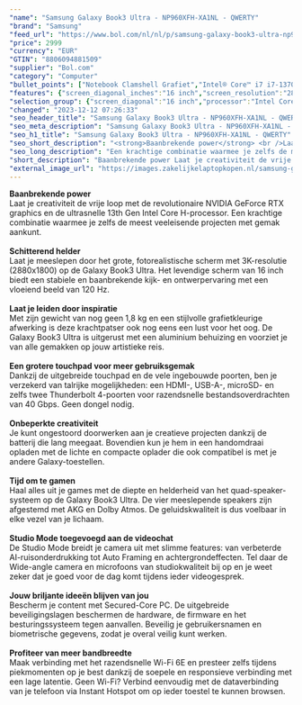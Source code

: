 ```yaml
---
"name": "Samsung Galaxy Book3 Ultra - NP960XFH-XA1NL - QWERTY"
"brand": "Samsung"
"feed_url": "https://www.bol.com/nl/nl/p/samsung-galaxy-book3-ultra-np960xfh-xa1nl-qwerty/9300000146140837"
"price": 2999
"currency": "EUR"
"GTIN": "8806094881509"
"supplier": "Bol.com"
"category": "Computer"
"bullet_points": ["Notebook Clamshell Grafiet","Intel® Core™ i7 i7-13700H","40,6 cm (16\") WQXGA+ 2880 x 1800 Pixels AMOLED","16 GB LPDDR5-SDRAM","1 TB SSD","NVIDIA GeForce RTX 4050 6 GB Intel Iris Xe Graphics","Wi-Fi 6E (802.11ax) Bluetooth 5.1","76 Wh 100 W","Windows 11 Home"]
"features": {"screen_diagonal_inches":"16 inch","screen_resolution":"2880 x 1800 Pixels","processor_family":"Intel® Core™ i7","memory_size":"16 GB","memory_type":"LPDDR5-SDRAM","total_storage_space":"1 TB","graphics_card":"Intel Iris Xe Graphics","graphics_memory_size":"6 GB","operating_system":"Windows 11 Home","battery_capacity":"76 Wh","width":"355,4 mm","depth":"250,4 mm","height":"16,5 mm","weight":"1,79 kg"}
"selection_group": {"screen_diagonal":"16 inch","processor":"Intel Core i7","changed_price_past_3_days":false,"product_family":"Galaxy Book3 Ultra"}
"changed": "2023-12-12 07:26:33"
"seo_header_title": "Samsung Galaxy Book3 Ultra - NP960XFH-XA1NL - QWERTY"
"seo_meta_description": "Samsung Galaxy Book3 Ultra - NP960XFH-XA1NL - QWERTY"
"seo_h1_title": "Samsung Galaxy Book3 Ultra - NP960XFH-XA1NL - QWERTY"
"seo_short_description": "<strong>Baanbrekende power</strong> <br />Laat je creativiteit de vrije loop met de revolutionaire NVIDIA GeForce RTX graphics en de ultrasnelle 13th Gen Intel Core H-processor."
"seo_long_description": "Een krachtige combinatie waarmee je zelfs de meest veeleisende projecten met gemak aankunt. <br /> <br /> <strong>Schitterend helder</strong> <br />Laat je meeslepen door het grote, fotorealistische scherm met 3K-resolutie (2880x1800) op de Galaxy Book3 Ultra. Het levendige scherm van 16 inch biedt een stabiele en baanbrekende kijk- en ontwerpervaring met een vloeiend beeld van 120 Hz. <br /> <br /> <strong>Laat je leiden door inspiratie</strong> <br />Met zijn gewicht van nog geen 1,8 kg en een stijlvolle grafietkleurige afwerking is deze krachtpatser ook nog eens een lust voor het oog. De Galaxy Book3 Ultra is uitgerust met een aluminium behuizing en voorziet je van alle gemakken op jouw artistieke reis. <br /> <br /> <strong>Een grotere touchpad voor meer gebruiksgemak</strong> <br />Dankzij de uitgebreide touchpad en de vele ingebouwde poorten, ben je verzekerd van talrijke mogelijkheden: een HDMI-, USB-A-, microSD- en zelfs twee Thunderbolt 4-poorten voor razendsnelle bestandsoverdrachten van 40 Gbps. Geen dongel nodig. <br /> <br /> <strong>Onbeperkte creativiteit</strong> <br />Je kunt ongestoord doorwerken aan je creatieve projecten dankzij de batterij die lang meegaat. Bovendien kun je hem in een handomdraai opladen met de lichte en compacte oplader die ook compatibel is met je andere Galaxy-toestellen. <br /> <br /> <strong>Tijd om te gamen</strong> <br />Haal alles uit je games met de diepte en helderheid van het quad-speaker-systeem op de Galaxy Book3 Ultra. De vier meeslepende speakers zijn afgestemd met AKG en Dolby Atmos. De geluidskwaliteit is dus voelbaar in elke vezel van je lichaam. <br /> <br /> <strong>Studio Mode toegevoegd aan de videochat</strong> <br />De Studio Mode breidt je camera uit met slimme features: van verbeterde AI-ruisonderdrukking tot Auto Framing en achtergrondeffecten. Tel daar de Wide-angle camera en microfoons van studiokwaliteit bij op en je weet zeker dat je goed voor de dag komt tijdens ieder videogesprek. <br /> <br /> <strong>Jouw briljante ideeën blijven van jou </strong> <br />Bescherm je content met Secured-Core PC. De uitgebreide beveiligingslagen beschermen de hardware, de firmware en het besturingssysteem tegen aanvallen. Beveilig je gebruikersnamen en biometrische gegevens, zodat je overal veilig kunt werken. <br /> <br /> <strong>Profiteer van meer bandbreedte </strong> <br />Maak verbinding met het razendsnelle Wi-Fi 6E en presteer zelfs tijdens piekmomenten op je best dankzij de soepele en responsieve verbinding met een lage latentie. Geen Wi-Fi? Verbind eenvoudig met de dataverbinding van je telefoon via Instant Hotspot om op ieder toestel te kunnen browsen. <br />"
"short_description": "Baanbrekende power Laat je creativiteit de vrije loop met de revolutionaire NVIDIA GeForce RTX graphics en de ultrasnelle 13th Gen Intel Core H-processor. Een krachtige combinatie waarmee je zelfs de meest veeleisende projecten met gemak aankunt. Schitterend helder Laat je meeslepen door het grote, fotorealistische scherm met 3K-resolutie (2880x1800) op de Galaxy Book3 Ultra. Het levendige scherm van 16 inch biedt een stabiele en baanbrekende kijk- en ontwerpervaring met een vloeiend beeld van 120 Hz. Laat je leiden door inspiratie Met zijn gewicht van nog geen 1,8 kg en een stijlvolle grafietkleurige afwerking is deze krachtpatser ook nog eens een lust voor het oog. De Galaxy Book3 Ultra is uitgerust met een aluminium behuizing en voorziet je van alle gemakken op jouw artistieke reis. Een grotere touchpad voor meer gebruiksgemak Dankzij de uitgebreide touchpad en de vele ingebouwde poorten, ben je verzekerd van talrijke mogelijkheden: een HDMI-, USB-A-, microSD- en zelfs twee Thunderbolt 4-poorten voor razendsnelle bestandsoverdrachten van 40 Gbps. Geen dongel nodig. Onbeperkte creativiteit Je kunt ongestoord doorwerken aan je creatieve projecten dankzij de batterij die lang meegaat. Bovendien kun je hem in een handomdraai opladen met de lichte en compacte oplader die ook compatibel is met je andere Galaxy-toestellen. Tijd om te gamen Haal alles uit je games met de diepte en helderheid van het quad-speaker-systeem op de Galaxy Book3 Ultra. De vier meeslepende speakers zijn afgestemd met AKG en Dolby Atmos. De geluidskwaliteit is dus voelbaar in elke vezel van je lichaam. Studio Mode toegevoegd aan de videochat De Studio Mode breidt je camera uit met slimme features: van verbeterde AI-ruisonderdrukking tot Auto Framing en achtergrondeffecten. Tel daar de Wide-angle camera en microfoons van studiokwaliteit bij op en je weet zeker dat je goed voor de dag komt tijdens ieder videogesprek. Jouw briljante ideeën blijven van jou Bescherm je content met Secured-Core PC. De uitgebreide beveiligingslagen beschermen de hardware, de firmware en het besturingssysteem tegen aanvallen. Beveilig je gebruikersnamen en biometrische gegevens, zodat je overal veilig kunt werken. Profiteer van meer bandbreedte Maak verbinding met het razendsnelle Wi-Fi 6E en presteer zelfs tijdens piekmomenten op je best dankzij de soepele en responsieve verbinding met een lage latentie. Geen Wi-Fi? Verbind eenvoudig met de dataverbinding van je telefoon via Instant Hotspot om op ieder toestel te kunnen browsen."
"external_image_url": "https://images.zakelijkelaptopkopen.nl/samsung-galaxy-book3-ultra-np960xfh-xa1nl-qwerty.webp"
---
```


<strong>Baanbrekende power</strong> <br />Laat je creativiteit de vrije loop met de revolutionaire NVIDIA GeForce RTX graphics en de ultrasnelle 13th Gen Intel Core H-processor. Een krachtige combinatie waarmee je zelfs de meest veeleisende projecten met gemak aankunt. <br /> <br /> <strong>Schitterend helder</strong> <br />Laat je meeslepen door het grote, fotorealistische scherm met 3K-resolutie (2880x1800) op de Galaxy Book3 Ultra. Het levendige scherm van 16 inch biedt een stabiele en baanbrekende kijk- en ontwerpervaring met een vloeiend beeld van 120 Hz. <br /> <br /> <strong>Laat je leiden door inspiratie</strong> <br />Met zijn gewicht van nog geen 1,8 kg en een stijlvolle grafietkleurige afwerking is deze krachtpatser ook nog eens een lust voor het oog. De Galaxy Book3 Ultra is uitgerust met een aluminium behuizing en voorziet je van alle gemakken op jouw artistieke reis. <br /> <br /> <strong>Een grotere touchpad voor meer gebruiksgemak</strong> <br />Dankzij de uitgebreide touchpad en de vele ingebouwde poorten, ben je verzekerd van talrijke mogelijkheden: een HDMI-, USB-A-, microSD- en zelfs twee Thunderbolt 4-poorten voor razendsnelle bestandsoverdrachten van 40 Gbps. Geen dongel nodig. <br /> <br /> <strong>Onbeperkte creativiteit</strong> <br />Je kunt ongestoord doorwerken aan je creatieve projecten dankzij de batterij die lang meegaat. Bovendien kun je hem in een handomdraai opladen met de lichte en compacte oplader die ook compatibel is met je andere Galaxy-toestellen. <br /> <br /> <strong>Tijd om te gamen</strong> <br />Haal alles uit je games met de diepte en helderheid van het quad-speaker-systeem op de Galaxy Book3 Ultra. De vier meeslepende speakers zijn afgestemd met AKG en Dolby Atmos. De geluidskwaliteit is dus voelbaar in elke vezel van je lichaam. <br /> <br /> <strong>Studio Mode toegevoegd aan de videochat</strong> <br />De Studio Mode breidt je camera uit met slimme features: van verbeterde AI-ruisonderdrukking tot Auto Framing en achtergrondeffecten. Tel daar de Wide-angle camera en microfoons van studiokwaliteit bij op en je weet zeker dat je goed voor de dag komt tijdens ieder videogesprek. <br /> <br /> <strong>Jouw briljante ideeën blijven van jou </strong> <br />Bescherm je content met Secured-Core PC. De uitgebreide beveiligingslagen beschermen de hardware, de firmware en het besturingssysteem tegen aanvallen. Beveilig je gebruikersnamen en biometrische gegevens, zodat je overal veilig kunt werken. <br /> <br /> <strong>Profiteer van meer bandbreedte </strong> <br />Maak verbinding met het razendsnelle Wi-Fi 6E en presteer zelfs tijdens piekmomenten op je best dankzij de soepele en responsieve verbinding met een lage latentie. Geen Wi-Fi? Verbind eenvoudig met de dataverbinding van je telefoon via Instant Hotspot om op ieder toestel te kunnen browsen. <br />